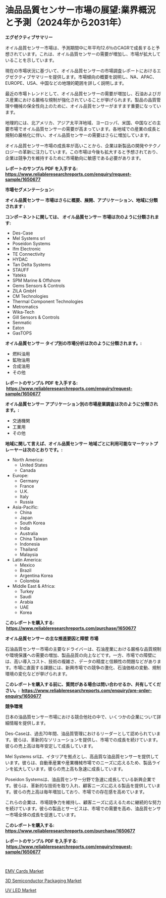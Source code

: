 <p><h1>油品品質センサー市場の展望:業界概況と予測（2024年から2031年）</h1></p><p><strong>エグゼクティブサマリー</strong></p>
<p><p>オイル品質センサー市場は、予測期間中に年平均12.6％のCAGRで成長すると予想されています。これは、オイル品質センサーの需要が増加し、市場が拡大していることを示しています。</p><p>現在の市場状況に基づいて、オイル品質センサーの市場調査レポートにおけるエグゼクティブサマリーを提供します。市場傾向の概要を説明し、NA、APAC、EUROPE、USA、中国などの地理的範囲を詳しく説明します。</p><p>最近の市場トレンドとして、オイル品質センサーの需要が増加し、石油およびガス産業における厳格な規制が強化されていることが挙げられます。製品の品質管理や機械の保全性向上のために、オイル品質センサーがますます重要になっています。</p><p>地理的には、北アメリカ、アジア太平洋地域、ヨーロッパ、米国、中国などの主要市場でオイル品質センサーの需要が高まっています。各地域での産業の成長と規制の厳格化に伴い、オイル品質センサーの需要はさらに増加しています。</p><p>オイル品質センサー市場の成長率が高いことから、企業は新製品の開発やテクノロジーの革新に注力しています。この市場は今後も拡大すると予想されており、企業は競争力を維持するために市場動向に敏感である必要があります。</p></p>
<p><strong>レポートのサンプル PDF を入手する: <a href="https://www.reliableresearchreports.com/enquiry/request-sample/1650677">https://www.reliableresearchreports.com/enquiry/request-sample/1650677</a></strong></p>
<p><strong>市場セグメンテーション:</strong></p>
<p><strong> オイル品質センサー 市場はさらに概要、展開、アプリケーション、地域に分類されます :</strong></p>
<p><strong>コンポーネントに関しては、 オイル品質センサー 市場は次のように分類されます: &nbsp;</strong></p>
<p><ul><li>Des-Case</li><li>Mel Systems srl</li><li>Poseidon Systems</li><li>Ifm Electronic</li><li>TE Con​​nectivity</li><li>HYDAC</li><li>Tan Delta Systems</li><li>STAUFF</li><li>Yateks</li><li>SPM Marine & Offshore</li><li>Gems Sensors & Controls</li><li>ZILA GmbH</li><li>CM Technologies</li><li>Thermal Component Technologies</li><li>Metromatics</li><li>Wika-Tech</li><li>Gill Sensors & Controls</li><li>Senmatic</li><li>Eaton</li><li>GasTOPS</li></ul></p>
<p><strong> オイル品質センサー タイプ別の市場分析は次のように分類されます。:</strong></p>
<p><ul><li>燃料油用</li><li>鉱物油用</li><li>合成油用</li><li>その他</li></ul></p>
<p><strong>レポートのサンプル PDF を入手する: &nbsp;<a href="https://www.reliableresearchreports.com/enquiry/request-sample/1650677">https://www.reliableresearchreports.com/enquiry/request-sample/1650677</a></strong></p>
<p><strong> オイル品質センサー アプリケーション別の市場産業調査は次のように分類されます。:</strong></p>
<p><ul><li>交通機関</li><li>工業用</li><li>その他</li></ul></p>
<p><strong>地域に関して言えば、オイル品質センサー 地域ごとに利用可能なマーケットプレーヤーは次のとおりです。:</strong></p>
<p><ul>
    <li>
        North America:
        <ul>
            <li>United States</li>
            <li>Canada</li>
        </ul>
    </li>
    <li>
        Europe:
        <ul>
            <li>Germany</li>
            <li>France</li>
            <li>U.K.</li>
            <li>Italy</li>
            <li>Russia</li>
        </ul>
    </li>
    <li>
        Asia-Pacific:
        <ul>
            <li>China</li>
            <li>Japan</li>
            <li>South Korea</li>
            <li>India</li>
            <li>Australia</li>
            <li>China Taiwan</li>
            <li>Indonesia</li>
            <li>Thailand</li>
            <li>Malaysia</li>
        </ul>
    </li>
    <li>
        Latin America:
        <ul>
            <li>Mexico</li>
            <li>Brazil</li>
            <li>Argentina Korea</li>
            <li>Colombia</li>
        </ul>
    </li>
    <li>
        Middle East & Africa:
        <ul>
            <li>Turkey</li>
            <li>Saudi</li>
            <li>Arabia</li>
            <li>UAE</li>
            <li>Korea</li>
        </ul>
    </li>
    </ul></p>
<p><strong>このレポートを購入する: &nbsp;<a href="https://www.reliableresearchreports.com/purchase/1650677">https://www.reliableresearchreports.com/purchase/1650677</a></strong></p>
<p><strong>オイル品質センサー の主な推進要因と障壁 市場</strong></p>
<p><p>石油品質センサー市場の主要なドライバーは、石油産業における厳格な品質規制や環境保護への需要の増加、製品品質の向上などです。一方、市場での障壁には、高い導入コスト、技術の複雑さ、データの精度と信頼性の問題などがあります。市場に直面する課題には、新興市場での競争の激化、石油価格の変動、規制環境の変化などが挙げられます。</p></p>
<p><strong>このレポートを購入する前に、質問がある場合は問い合わせるか、共有してください。:&nbsp; <a href="https://www.reliableresearchreports.com/enquiry/pre-order-enquiry/1650677">https://www.reliableresearchreports.com/enquiry/pre-order-enquiry/1650677</a></strong></p>
<p><strong>競争環境</strong></p>
<p><p>日本の油品質センサー市場における競合他社の中で、いくつかの企業について詳細情報を提供します。</p><p>Des-Caseは、過去70年間、油品質管理におけるリーダーとして認められています。彼らは、革新的なソリューションを提供し、市場での成長を続けています。彼らの売上高は毎年安定して成長しています。</p><p>Mel Systems srlは、イタリアを拠点とし、高品質な油品質センサーを提供しています。彼らは、自動車産業や産業機械市場でのニーズに応えるため、製品ラインを拡大しています。彼らの売上高も急速に成長しています。</p><p>Poseidon Systemsは、油品質センサー分野で急速に成長している新興企業です。彼らは、革新的な技術を取り入れ、顧客ニーズに応える製品を提供しています。彼らの売上高は毎年増加しており、市場での存在感を高めています。</p><p>これらの企業は、市場競争力を維持し、顧客ニーズに応えるために継続的な努力を続けています。彼らの製品とサービスは、市場での需要を高め、油品質センサー市場全体の成長を促進しています。</p></p>
<p><strong>このレポートを購入する: &nbsp; <a href="https://www.reliableresearchreports.com/purchase/1650677">https://www.reliableresearchreports.com/purchase/1650677</a></strong></p>
<p><strong>レポートのサンプル PDF を入手する: &nbsp;<a href="https://www.reliableresearchreports.com/enquiry/request-sample/1650677">https://www.reliableresearchreports.com/enquiry/request-sample/1650677</a></strong><strong></strong></p>
<p>&nbsp;</p>
<p><p><a href="https://github.com/johnbach50/Market-Research-Report-List-2/blob/main/emv-cards-market.md">EMV Cards Market</a></p><p><a href="https://github.com/wusalecollins540tpqoz/Market-Research-Report-List-1/blob/main/3d-semiconductor-packaging-market.md">3D Semiconductor Packaging Market</a></p><p><a href="https://github.com/pjcfca/Market-Research-Report-List-1/blob/main/uv-led-market.md">UV LED Market</a></p></p>